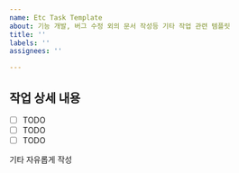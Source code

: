 ```yaml
---
name: Etc Task Template
about: 기능 개발, 버그 수정 외의 문서 작성등 기타 작업 관련 템플릿
title: ''
labels: ''
assignees: ''

---
```


## 작업 상세 내용

- [ ] TODO
- [ ] TODO
- [ ] TODO

기타 자유롭게 작성
